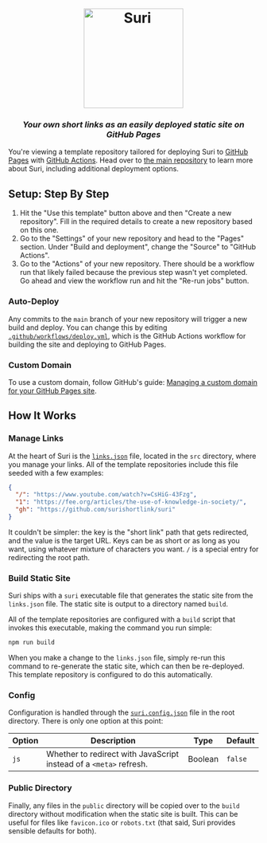 <h1 align="center" width="100%">
  <img src="https://raw.githubusercontent.com/surishortlink/suri/HEAD/logo.png" width="200" alt="Suri" />
</h1>

<h3 align="center" width="100%">
  <i>Your own short links as an easily deployed static site on GitHub Pages</i>
</h3>

You're viewing a template repository tailored for deploying Suri to
[GitHub Pages](https://pages.github.com/) with
[GitHub Actions](https://docs.github.com/en/actions). Head over to
[the main repository](https://github.com/surishortlink/suri) to learn more about
Suri, including additional deployment options.

## Setup: Step By Step

1. Hit the "Use this template" button above and then "Create a new repository".
   Fill in the required details to create a new repository based on this one.
2. Go to the "Settings" of your new repository and head to the "Pages" section.
   Under "Build and deployment", change the "Source" to "GitHub Actions".
3. Go to the "Actions" of your new repository. There should be a workflow run
   that likely failed because the previous step wasn't yet completed. Go ahead
   and view the workflow run and hit the "Re-run jobs" button.

### Auto-Deploy

Any commits to the `main` branch of your new repository will trigger a new build
and deploy. You can change this by editing
[`.github/workflows/deploy.yml`](.github/workflows/deploy.yml), which is the
GitHub Actions workflow for building the site and deploying to GitHub Pages.

### Custom Domain

To use a custom domain, follow GitHub's guide:
[Managing a custom domain for your GitHub Pages site](https://docs.github.com/en/pages/configuring-a-custom-domain-for-your-github-pages-site/managing-a-custom-domain-for-your-github-pages-site).

## How It Works

### Manage Links

At the heart of Suri is the [`links.json`](src/links.json) file, located in the
`src` directory, where you manage your links. All of the template repositories
include this file seeded with a few examples:

```json
{
  "/": "https://www.youtube.com/watch?v=CsHiG-43Fzg",
  "1": "https://fee.org/articles/the-use-of-knowledge-in-society/",
  "gh": "https://github.com/surishortlink/suri"
}
```

It couldn't be simpler: the key is the "short link" path that gets redirected,
and the value is the target URL. Keys can be as short or as long as you want,
using whatever mixture of characters you want. `/` is a special entry for
redirecting the root path.

### Build Static Site

Suri ships with a `suri` executable file that generates the static site from the
`links.json` file. The static site is output to a directory named `build`.

All of the template repositories are configured with a `build` script that
invokes this executable, making the command you run simple:

```bash
npm run build
```

When you make a change to the `links.json` file, simply re-run this command to
re-generate the static site, which can then be re-deployed. This template
repository is configured to do this automatically.

### Config

Configuration is handled through the [`suri.config.json`](suri.config.json) file
in the root directory. There is only one option at this point:

| Option | Description                                                        | Type    | Default |
| ------ | ------------------------------------------------------------------ | ------- | ------- |
| `js`   | Whether to redirect with JavaScript instead of a `<meta>` refresh. | Boolean | `false` |

### Public Directory

Finally, any files in the `public` directory will be copied over to the `build`
directory without modification when the static site is built. This can be useful
for files like `favicon.ico` or `robots.txt` (that said, Suri provides sensible
defaults for both).
